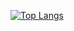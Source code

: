 [![Top Langs](https://github-readme-stats-git-masterrstaa-rickstaa.vercel.app/api/top-langs/?username=maddisanotoole)](https://github.com/anuraghazra/github-readme-stats)

<!--
**maddisanotoole/maddisanotoole** is a ✨ _special_ ✨ repository because its `README.md` (this file) appears on your GitHub profile.

Here are some ideas to get you started:

- 🔭 I’m currently working on ...
- 🌱 I’m currently learning ...
- 👯 I’m looking to collaborate on ...
- 🤔 I’m looking for help with ...
- 💬 Ask me about ...
- 📫 How to reach me: ...
- 😄 Pronouns: ...
- ⚡ Fun fact: ...
-->
